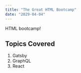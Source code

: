 ```yaml
---
title: "The Great HTML Bootcamp"
date: "2029-04-04"
---
```


HTML bootcamp!

## Topics Covered

1. Gatsby
2. GraphQL
3. React